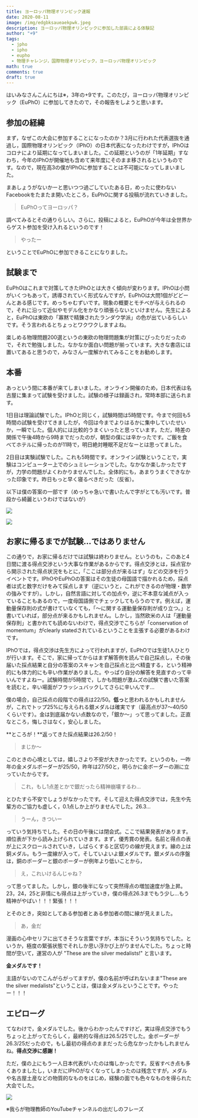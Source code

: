 ```yaml
---
title: ヨーロッパ物理オリンピック速報
date: 2020-08-11
image: /img/edgbksaueaekpwk.jpeg
description: ヨーロッパ物理オリンピックに参加した部員による体験記
author: "+9"
tags:
  - jpho
  - ipho
  - eupho
  - 物理チャレンジ，国際物理オリンピック，ヨーロッパ物理オリンピック
math: true
comments: true
draft: true
---
```

はいみなさんこんにちは※，3年の+9です。このたび，ヨーロッパ物理オリンピック（EuPhO）に参加してきたので，その報告をしようと思います。

## 参加の経緯

まず，なぜこの大会に参加することになったのか？3月に行われた代表選抜を通過し，国際物理オリンピック（IPhO）の日本代表になったわけですが，IPhOはコロナにより延期になってしまいました。この延期というのが「1年延期」すなわち，今年のIPhOが開催地も含めて来年度にそのまま移されるというものです。なので，現在高3の僕がIPhOに参加することは不可能になってしまいました。

まあしょうがないかーと思いつつ過ごしていたある日，めったに使わないFacebookをたまたま開いたところ，EuPhOに関する投稿が流れていきました。

> EuPhOってヨーロッパ？

調べてみるとその通りらしい。さらに，投稿によると，EuPhOが今年は全世界からゲスト参加を受け入れるというのです！

> やったー

ということでEuPhOに参加できることになりました。

## 試験まで

EuPhOはこれまで対策してきたIPhOとは大きく傾向が変わります。IPhOは小問がいくつもあって，誘導されていく形式なんですが，EuPhOは大問1個がどどーんとある感じです。めっちゃむずいです。現象の概要とモチベが与えられるので，それに沿って近似やモデル化をかなり頑張らないといけません。先生によると，EuPhOは東欧の「寡黙で精錬されたランダウ学派」の色が出ているらしいです。そう言われるとちょっとワクワクしますよね。

楽しめる物理問題200選というの東欧の物理問題集が対策にぴったりだったので，それで勉強しました。なかなか面白い問題が揃っています。大きな書店には置いてあると思うので，みなさん一度解かれてみることをお勧めします。

## 本番

あっという間に本番が来てしまいました。オンライン開催のため，日本代表は名古屋に集まって試験を受けました。試験の様子は録画され，常時本部に送られます。

1日目は理論試験でした。IPhOと同じく，試験時間は5時間です。今まで何回も5時間の試験を受けてきましたが，今回は今までよりはるかに集中していたせいか，一瞬でした。個人的には比較的うまくいったと思っています。ただ，時差の関係で午後4時から9時までだったのが，朝型の僕には辛かったです。ご飯を食べてホテルに帰ったのが11時で，明日絶対睡眠不足だなーとは思ってました。

2日目は実験試験でした。これも5時間です。オンライン試験ということで，実験はコンピューター上でのシュミレーションでした。なかなか楽しかったですが，力学の問題がよくわかりませんでした。全体的にも，あまりうまくできなかった印象です。昨日もっと早く寝るべきだった（反省）。

以下は僕の答案の一部です（めっちゃ急いで書いたんで字がとても汚いです。普段から綺麗というわけではないが）

![](/img/jpn-1-ono-t3（ドラッグされました）.png)

![](/img/jpn-1-ono-e1（ドラッグされました）-2.png)

## お家に帰るまでが試験...ではありません

この通りで，お家に帰るだけでは試験は終わりません。というのも，このあと4日間に渡る得点交渉という大事な作業があるからです。得点交渉とは，採点官から開示された得点状況をもとに，「ここは部分点が来るはず」などの交渉を行うイベントです。IPhOやEuPhOの答案はその生徒の母国語で描かれるため，採点者は式と数字だけをみて採点します（逆にいうと，これができるのが物理・数学の強みですが）。しかし，自然言語に対しての加点や，逆に不本意な減点が入っていることもあるので，一度母国語側でチェックしてもらうのです。例えば，運動量保存則の式が書けていなくても，「〜に関する運動量保存則が成り立つ。」と書いていれば，部分点が来るかもしれません。しかし，当然欧米の人は「運動量保存則」と書かれても読めないわけで，得点交渉でこちらが「conservation of momentum」がclearly statedされているということを主張する必要があるわけです。

IPhOでは，得点交渉は先生方によって行われますが，EuPhOでは生徒1人ひとりが行います。そこで，家に帰ってからはまず解答例を読んで自己採点し，その後届いた採点結果と自分の答案のスキャンを自己採点と比べ精査する，という精神的にも体力的にも辛い作業がありました。やっぱり自分の解答を見直すのって辛いんですよねー。試験時間が5時間で，しかも問題が激ムズの試験で書いた答案を読むと，辛い場面がフラッシュバックしてさらに辛いんです...

僕の場合，自己採点の段階での得点は22/50。**低っ**と思われるかもしれませんが，これでトップ25%に与えられる銀メダルは確実です（最高点が37〜40/50くらいです）。金は到底届かない点数なので，「銀か〜」って思ってました。正直なところ，悔しさはなく，安心しました。

**ところが！**返ってきた採点結果は26.2/50！

> まじか〜

このときの心境としては，嬉しさより不安が大きかったです。というのも，一昨年の金メダルボーダーが25/50，昨年は27/50と，明らかに金ボーダーの淵に立っていたからです。

> これ，もし1点差とかで銀だったら精神崩壊するわ...

とひたすら不安でしょうがなかったです。そして迎えた得点交渉では，先生や先輩方のご協力も虚しく，0.1点しか上がりませんでした。26.3...

> うーん，きついー

っていう気持ちでした。その日の午後には閉会式。ここで結果発表があります。順位表が下から読み上げられていきます。まず，優秀賞の発表。名前と得点の表が上にスクロールされていき，しばらくすると区切りの線が見えます。線の上は銅メダル。もう一度線が入って，そしていよいよ銀メダルです。銀メダルの序盤は，銅のボーダーと銀のボーダーが例年より低いことから，

> え，これいけるんじゃね？

って思ってました。しかし，銀の後半になって突然得点の増加速度が急上昇。23，24，25と非情にも得点は上がっていき，僕の得点26.3までもう少し...もう精神がやばい！！！緊張！！！

とそのとき，突如としてある参加者とある参加者の間に線が見えました。

> あ，金だ

漫画の心中セリフに出てきそうな言葉ですが，本当にそういう気持ちでした。というか，極度の緊張状態でそれしか思い浮かび上がりませんでした。ちょっと時間が空いて，運営の人が "These are the silver medalists!" と言います。

**金メダルです！**

主語がないのでこんがらがってますが，僕の名前が呼ばれないまま"These are the silver medalists"ということは，僕は金メダルということです。やったー！！！

## エピローグ

てなわけで，金メダルでした。後からわかったんですけど，実は得点交渉でもうちょっと上がってたらしく，最終的な得点は26.5/25でした。金ボーダーが26.3/25だったので，もし最初の得点のままだったら危なかったかもしれませんね。**得点交渉に感謝！**

ただ，僕の上にもう一人日本代表がいたのは悔しかったです。反省すべき点も多くありましたし，いまだにIPhOがなくなってしまったのは残念ですが，メダルや名古屋土産などの物質的なものをはじめ，経験の面でも色々なものを得られた大会でした。

![](/img/edgbksaueaekpwk.jpeg)

※我らが物理教師のYouTubeチャンネルの出だしのフレーズ